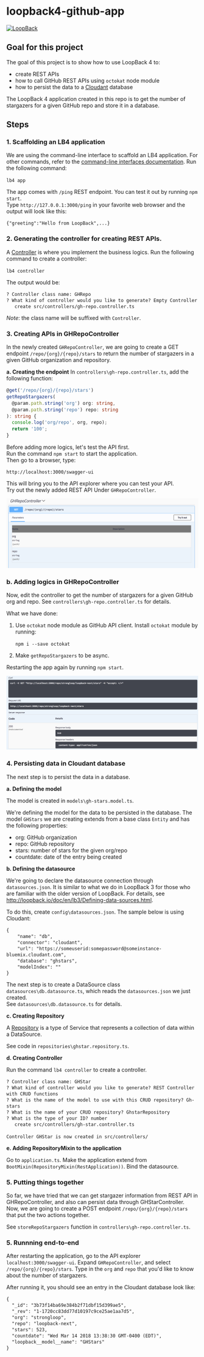 # loopback4-github-app

[![LoopBack](https://github.com/strongloop/loopback-next/blob/master/docs/site/imgs/branding/Powered-by-LoopBack-Badge-(blue)-%402x.png)](http://loopback.io/)

## Goal for this project
The goal of this project is to show how to use LoopBack 4 to: 
- create REST APIs
- how to call GitHub REST APIs using `octokat` node module
- how to persist the data to a [Cloudant](https://console.bluemix.net/catalog/services/cloudant-nosql-db) database

The LoopBack 4 application created in this repo is to get the number of stargazers for a given GitHub repo and store it in a database.  

## Steps 
### 1. Scaffolding an LB4 application
We are using the command-line interface to scaffold an LB4 application.  For other commands, refer to the [command-line interfaces documentation](http://loopback.io/doc/en/lb4/Command-line-interface.html).
Run the following command:

```lb4 app```

The app comes with `/ping` REST endpoint.  You can test it out by running `npm start`.  
Type `http://127.0.0.1:3000/ping` in your favorite web browser and the output will look like this:
```
{"greeting":"Hello from LoopBack",...}
```

### 2. Generating the controller for creating REST APIs. 
A [Controller](http://loopback.io/doc/en/lb4/Controllers.html) is where you implement the business logics.  Run the following command to create a controller:

```lb4 controller```

The output would be: 
```
? Controller class name: GHRepo
? What kind of controller would you like to generate? Empty Controller
   create src/controllers/gh-repo.controller.ts
```
_Note_: the class name will be suffixed with `Controller`.

### 3. Creating APIs in GHRepoController
In the newly created `GHRepoController`, we are going to create a GET endpoint `/repo/{org}/{repo}/stars` to return the number of stargazers in a given GitHub organization and repository.  

**a. Creating the endpoint**
In `controllers\gh-repo.controller.ts`, add the following function: 

```ts
@get('/repo/{org}/{repo}/stars') 
getRepoStargazers(
  @param.path.string('org') org: string,
  @param.path.string('repo') repo: string
): string {
  console.log('org/repo', org, repo);
  return '100';
}
```
Before adding more logics, let's test the API first.  
Run the command `npm start` to start the application.  
Then go to a browser, type:
```
http://localhost:3000/swagger-ui
```
This will bring you to the API explorer where you can test your API.  
Try out the newly added REST API Under `GHRepoController`.

![Screen shot](img/screenshot-ghRepoController-apiExplorer.png)

### b. Adding logics in GHRepoController
Now, edit the controller to get the number of stargazers for a given GitHub org and repo. 
See `controllers\gh-repo.controller.ts` for details.

What we have done: 
1. Use `octokat` node module as GitHub API client.
Install `octokat` module by running:

    ```npm i --save octokat```

2. Make `getRepoStargazers` to be async.

Restarting the app again by running `npm start`. 

![Screen shot](img/screenshot-ghRepoController-apiExplorer2.png)

### 4. Persisting data in Cloudant database
The next step is to persist the data in a database.  

**a. Defining the model**

The model is created in `models\gh-stars.model.ts`.

We're defining the model for the data to be persisted in the database.
The model `GHStars` we are creating extends from a base class `Entity` and 
has the following properties:
- org: GitHub organization
- repo: GitHub repository
- stars: number of stars for the given org/repo
- countdate: date of the entry being created

**b. Defining the datasource**

We're going to declare the datasource connection through `datasources.json`. 
It is similar to what we do in LoopBack 3 for those who are familiar with the older version of LoopBack.  For details, see http://loopback.io/doc/en/lb3/Defining-data-sources.html.  

To do this, create `config\datasources.json`.  The sample below is using Cloudant:
```
{
    "name": "db",
    "connector": "cloudant",
    "url": "https://someuserid:somepassword@someinstance-bluemix.cloudant.com",
    "database": "ghstars",
    "modelIndex": ""
}
```

The next step is to create a DataSource class `datasources\db.datasource.ts`,
which reads the `datasources.json` we just created.  
See `datasources\db.datasource.ts` for details.


**c. Creating Repository**

A [Repository](http://loopback.io/doc/en/lb4/Repositories.html) is a type of Service that represents a collection of data within a DataSource. 

See code in `repositories\ghstar.repository.ts`.  

**d. Creating Controller**

Run the command `lb4 controller` to create a controller.  

```
? Controller class name: GHStar
? What kind of controller would you like to generate? REST Controller with CRUD functions
? What is the name of the model to use with this CRUD repository? Gh-stars
? What is the name of your CRUD repository? GhstarRepository
? What is the type of your ID? number
   create src/controllers/gh-star.controller.ts

Controller GHStar is now created in src/controllers/
```

**e. Adding RepositoryMixin to the application**

Go to `application.ts`. 
Make the application extend from `BootMixin(RepositoryMixin(RestApplication))`.
Bind the datasource.  

### 5. Putting things together
So far, we have tried that we can get stargazer information from REST API in GHRepoController,
and also can persist data through GHStarController.  
Now, we are going to create a POST endpoint `/repo/{org}/{repo}/stars` that put the two
actions together. 

See `storeRepoStargazers` function in `controllers\gh-repo.controller.ts`.  

### 5. Runnning end-to-end
After restarting the application, go to the API explorer `localhost:3000/swagger-ui`.  Expand `GHRepoController`, and select `/repo/{org}/{repo}/stars`.  Type in the `org` and `repo` that you'd like to know about the number of stargazers.  

After running it, you should see an entry in the Cloudant database look like:
```
{
  "_id": "3b73f14ba69e384b2f71dbf15d399ae5",
  "_rev": "1-1720cc83dd77d10197c9ce25ae1aa7d5",
  "org": "strongloop",
  "repo": "loopback-next",
  "stars": 523,
  "countdate": "Wed Mar 14 2018 13:38:30 GMT-0400 (EDT)",
  "loopback__model__name": "GHStars"
}
```
